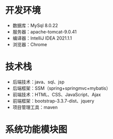 # 开发环境
- 数据库：MySql 8.0.22
- 服务器：apache-tomcat-9.0.41
- 编译器：IntelliJ IDEA 2021.1.1
- 浏览器：Chrome
# 技术栈
- 后端技术：java、sql、jsp
- 后端框架：SSM（spring+springmvc+mybatis）
- 前端技术：HTML、CSS、JavaScript、Ajax
- 前端框架：bootstrap-3.3.7-dist、jquery
- 项目管理工具：maven
# 系统功能模块图
